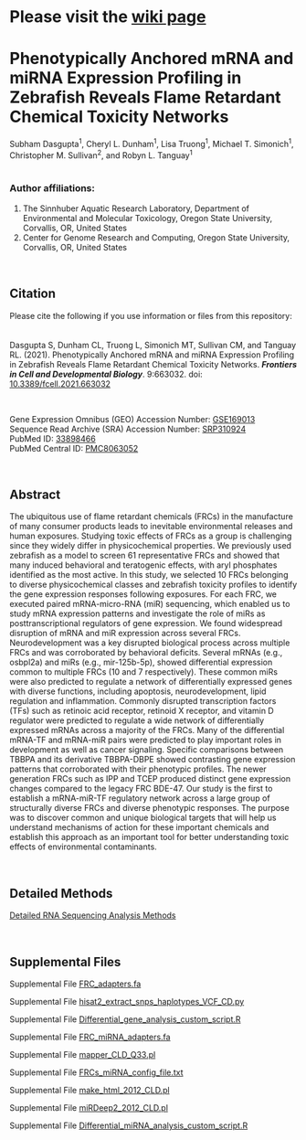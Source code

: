 # Please visit the [wiki page](https://github.com/Tanguay-Lab/Manuscripts/wiki/Dasgupta_2021_Front_Cell_Dev_Biol)

# Phenotypically Anchored mRNA and miRNA Expression Profiling in Zebrafish Reveals Flame Retardant Chemical Toxicity Networks
Subham Dasgupta<sup>1</sup>, Cheryl L. Dunham<sup>1</sup>, Lisa Truong<sup>1</sup>, Michael T. Simonich<sup>1</sup>, Christopher M. Sullivan<sup>2</sup>, and Robyn L. Tanguay<sup>1</sup>
<br><br>
### Author affiliations:
  1. The Sinnhuber Aquatic Research Laboratory, Department of Environmental and Molecular Toxicology, Oregon State University, Corvallis, OR, United States
  2. Center for Genome Research and Computing, Oregon State University, Corvallis, OR, United States

<br>

## Citation
Please cite the following if you use information or files from this repository:
<br><br><br>
Dasgupta S, Dunham CL, Truong L, Simonich MT, Sullivan CM, and Tanguay RL. (2021). Phenotypically Anchored mRNA and miRNA Expression Profiling in Zebrafish Reveals Flame Retardant Chemical Toxicity Networks. *__Frontiers in Cell and Developmental Biology__*. 9:663032. 
doi: [10.3389/fcell.2021.663032](https://www.frontiersin.org/articles/10.3389/fcell.2021.663032/)

<br>

Gene Expression Omnibus (GEO) Accession Number: [GSE169013](https://www.ncbi.nlm.nih.gov/geo/query/acc.cgi?acc=GSE169013)
<br>
Sequence Read Archive (SRA) Accession Number: [SRP310924](https://trace.ncbi.nlm.nih.gov/Traces/sra/?study=SRP310924)
<br>
PubMed ID: [33898466](https://pubmed.ncbi.nlm.nih.gov/33898466/)
<br>
PubMed Central ID: [PMC8063052](https://www.ncbi.nlm.nih.gov/pmc/articles/PMC8063052/)

<br>

## Abstract
The ubiquitous use of flame retardant chemicals (FRCs) in the manufacture of many consumer products leads to inevitable environmental releases and human exposures. Studying toxic effects of FRCs as a group is challenging since they widely differ in physicochemical properties. We previously used zebrafish as a model to screen 61 representative FRCs and showed that many induced behavioral and teratogenic effects, with aryl phosphates identified as the most active. In this study, we selected 10 FRCs belonging to diverse physicochemical classes and zebrafish toxicity profiles to identify the gene expression responses following exposures. For each FRC, we executed paired mRNA-micro-RNA (miR) sequencing, which enabled us to study mRNA expression patterns and investigate the role of miRs as posttranscriptional regulators of gene expression. We found widespread disruption of mRNA and miR expression across several FRCs. Neurodevelopment was a key disrupted biological process across multiple FRCs and was corroborated by behavioral deficits. Several mRNAs (e.g., osbpl2a) and miRs (e.g., mir-125b-5p), showed differential expression common to multiple FRCs (10 and 7 respectively). These common miRs were also predicted to regulate a network of differentially expressed genes with diverse functions, including apoptosis, neurodevelopment, lipid regulation and inflammation. Commonly disrupted transcription factors (TFs) such as retinoic acid receptor, retinoid X receptor, and vitamin D regulator were predicted to regulate a wide network of differentially expressed mRNAs across a majority of the FRCs. Many of the differential mRNA-TF and mRNA-miR pairs were predicted to play important roles in development as well as cancer signaling. Specific comparisons between TBBPA and its derivative TBBPA-DBPE showed contrasting gene expression patterns that corroborated with their phenotypic profiles. The newer generation FRCs such as IPP and TCEP produced distinct gene expression changes compared to the legacy FRC BDE-47. Our study is the first to establish a mRNA-miR-TF regulatory network across a large group of structurally diverse FRCs and diverse phenotypic responses. The purpose was to discover common and unique biological targets that will help us understand mechanisms of action for these important chemicals and establish this approach as an important tool for better understanding toxic effects of environmental contaminants.

<br>

## Detailed Methods
[Detailed RNA Sequencing Analysis Methods](https://github.com/Tanguay-Lab/Manuscripts/blob/main/Dasgupta_et._al._(2021)_Front_Cell_Dev_Biol/FRC_Manuscript_Methods_NGS_Analysis.md)

<br>

## Supplemental Files
Supplemental File [FRC_adapters.fa](https://github.com/Tanguay-Lab/Manuscripts/blob/main/Dasgupta_et._al._(2021)_Front_Cell_Dev_Biol/Files/FRC_adapters.fa)

Supplemental File [hisat2_extract_snps_haplotypes_VCF_CD.py](https://github.com/Tanguay-Lab/Manuscripts/blob/main/Dasgupta_et._al._(2021)_Front_Cell_Dev_Biol/Files/hisat2_extract_snps_haplotypes_VCF_CD.py)

Supplemental File [Differential_gene_analysis_custom_script.R](https://github.com/Tanguay-Lab/Manuscripts/blob/main/Dasgupta_et._al._(2021)_Front_Cell_Dev_Biol/Files/Differential_gene_analysis_custom_script.R)

Supplemental File [FRC_miRNA_adapters.fa](https://github.com/Tanguay-Lab/Manuscripts/blob/main/Dasgupta_et._al._(2021)_Front_Cell_Dev_Biol/Files/FRC_miRNA_adapters.fa)

Supplemental File [mapper_CLD_Q33.pl](https://github.com/Tanguay-Lab/Manuscripts/blob/main/Dasgupta_et._al._(2021)_Front_Cell_Dev_Biol/Files/mapper_CLD_Q33.pl)

Supplemental File [FRCs_miRNA_config_file.txt](https://github.com/Tanguay-Lab/Manuscripts/blob/main/Dasgupta_et._al._(2021)_Front_Cell_Dev_Biol/Files/FRCs_miRNA_config_file.txt)

Supplemental File [make_html_2012_CLD.pl](https://github.com/Tanguay-Lab/Manuscripts/blob/main/Dasgupta_et._al._(2021)_Front_Cell_Dev_Biol/Files/make_html_2012_CLD.pl)

Supplemental File [miRDeep2_2012_CLD.pl](https://github.com/Tanguay-Lab/Manuscripts/blob/main/Dasgupta_et._al._(2021)_Front_Cell_Dev_Biol/Files/miRDeep2_2012_CLD.pl)

Supplemental File [Differential_miRNA_analysis_custom_script.R](https://github.com/Tanguay-Lab/Manuscripts/blob/main/Dasgupta_et._al._(2021)_Front_Cell_Dev_Biol/Files/Differential_miRNA_analysis_custom_script.R)
